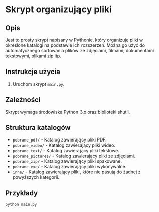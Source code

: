 # Skrypt organizujący pliki

## Opis

Jest to prosty skrypt napisany w Pythonie, który organizuje pliki w określone katalogi na podstawie ich rozszerzeń. Można go użyć do automatycznego sortowania plików ze zdjęciami, filmami, dokumentami tekstowymi, plikami zip itp.

## Instrukcje użycia

1. Uruchom skrypt `main.py`.


## Zależności

Skrypt wymaga środowiska Python 3.x oraz biblioteki shutil.

## Struktura katalogów

- `pobrane_pdf/` - Katalog zawierający pliki PDF.
- `pobrane_video/` - Katalog zawierający pliki wideo.
- `pobrane_text/` - Katalog zawierający pliki tekstowe.
- `pobrane_pictures/` - Katalog zawierający pliki ze zdjęciami.
- `pobrane_zip/` - Katalog zawierający pliki spakowane.
- `pobrane_exe/` - Katalog zawierający pliki wykonywalne.
- `inne/` - Katalog zawierający pliki, które nie pasują do żadnej z powyższych kategorii.

## Przykłady

```bash
python main.py
